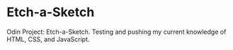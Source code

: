 # Etch-a-Sketch
Odin Project: Etch-a-Sketch. Testing and pushing my current knowledge of HTML, CSS, and JavaScript.
